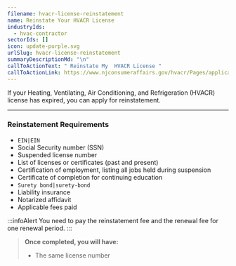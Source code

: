 ```yaml
---
filename: hvacr-license-reinstatement
name: Reinstate Your HVACR License
industryIds:
  - hvac-contractor
sectorIds: []
icon: update-purple.svg
urlSlug: hvacr-license-reinstatement
summaryDescriptionMd: "\n"
callToActionText: " Reinstate My  HVACR License "
callToActionLink: https://www.njconsumeraffairs.gov/hvacr/Pages/applications.aspx
---
```

If your Heating, Ventilating, Air Conditioning, and Refrigeration (HVACR) license has expired, you can apply for reinstatement.
___

### Reinstatement Requirements

*  `EIN|EIN` 
* Social Security number (SSN)
* Suspended license number
* List of licenses or certificates (past and present) 
* Certification of employment, listing all jobs held during suspension
* Certificate of completion for continuing education 
*  `Surety bond|surety-bond`
* Liability insurance
* Notarized affidavit 
* Applicable fees paid

:::infoAlert 
 You need to pay the reinstatement fee and the renewal fee for one renewal period.
:::

> **Once completed, you will have:**
>
> * The same license number